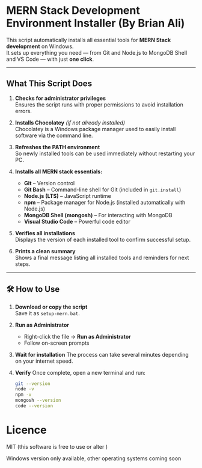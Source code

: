 #  MERN Stack Development Environment Installer (By Brian Ali)

This script automatically installs all essential tools for **MERN Stack development** on Windows.  
It sets up everything you need — from Git and Node.js to MongoDB Shell and VS Code — with just **one click**.

---

##  What This Script Does

1. **Checks for administrator privileges**  
   Ensures the script runs with proper permissions to avoid installation errors.

2. **Installs Chocolatey** *(if not already installed)*  
   Chocolatey is a Windows package manager used to easily install software via the command line.

3. **Refreshes the PATH environment**  
   So newly installed tools can be used immediately without restarting your PC.

4. **Installs all MERN stack essentials:**
   -  **Git** – Version control  
   -  **Git Bash** – Command-line shell for Git (included in `git.install`)  
   -  **Node.js (LTS)** – JavaScript runtime  
   -  **npm** – Package manager for Node.js (installed automatically with Node.js)  
   -  **MongoDB Shell (mongosh)** – For interacting with MongoDB  
   -  **Visual Studio Code** – Powerful code editor

5. **Verifies all installations**  
   Displays the version of each installed tool to confirm successful setup.

6. **Prints a clean summary**  
   Shows a final message listing all installed tools and reminders for next steps.

---

## 🛠️ How to Use

1. **Download or copy the script**  
   Save it as `setup-mern.bat`.

2. **Run as Administrator**
   - Right-click the file → **Run as Administrator**
   - Follow on-screen prompts

3. **Wait for installation**
   The process can take several minutes depending on your internet speed.

4. **Verify**
   Once complete, open a new terminal and run:
   ```bash
   git --version
   node -v
   npm -v
   mongosh --version
   code --version
   ```
# Licence
MIT (this software is free to use or alter )

Windows version only available, other operating systems coming soon
